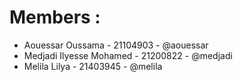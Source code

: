 # Members :
-	Aouessar Oussama -  21104903 - @aouessar
-	Medjadi Ilyesse Mohamed - 21200822 - @medjadi
-	Melila Lilya  - 21403945 - @melila